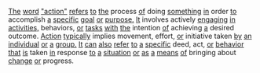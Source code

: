 [The](./the.md) [word](./word.md) ["action"](./action.md) [refers](./refers.md) [to](./to.md) [the](./the.md) process [of](./of.md) doing [something](./something.md) [in](./in.md) order [to](./to.md) accomplish [a](./a.md) [specific](./specific.md) [goal](./goal.md) [or](./or.md) [purpose.](./purpose.md) [It](./it.md) involves actively [engaging](./engaging.md) [in](./in.md) [activities,](./activities.md) behaviors, [or](./or.md) [tasks](./tasks.md) [with](./with.md) [the](./the.md) intention [of](./of.md) achieving [a](./a.md) desired outcome. [Action](./action.md) [typically](./typically.md) implies movement, effort, [or](./or.md) initiative taken [by](./by.md) [an](./an.md) [individual](./individual.md) [or](./or.md) [a](./a.md) [group.](./group.md) [It](./it.md) [can](./can.md) [also](./also.md) [refer](./refer.md) [to](./to.md) [a](./a.md) [specific](./specific.md) deed, act, [or](./or.md) [behavior](./behavior.md) [that](./that.md) [is](./is.md) taken [in](./in.md) response [to](./to.md) [a](./a.md) [situation](./situation.md) [or](./or.md) [as](./as.md) [a](./a.md) [means](./means.md) [of](./of.md) bringing about [change](./change.md) [or](./or.md) progress.